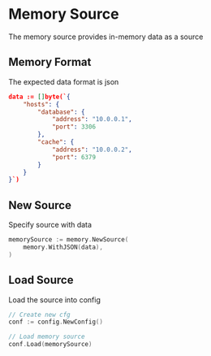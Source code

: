 # Memory Source

The memory source provides in-memory data as a source

## Memory Format

The expected data format is json

```json
data := []byte(`{
    "hosts": {
        "database": {
            "address": "10.0.0.1",
            "port": 3306
        },
        "cache": {
            "address": "10.0.0.2",
            "port": 6379
        }
    }
}`)
```

## New Source

Specify source with data

```go
memorySource := memory.NewSource(
	memory.WithJSON(data),
)
```

## Load Source

Load the source into config

```go
// Create new cfg
conf := config.NewConfig()

// Load memory source
conf.Load(memorySource)
```

